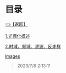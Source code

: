 # 目录  


[👈【返回】](..\--目录--计算机图形学)  


[1.光栅化概述](.\1.光栅化概述)  

[2.时域、频域、滤波、反走样](.\2.时域、频域、滤波、反走样)  

[Images](.\Images\--目录--Images)  







> 2023/7/8 2:13:11

